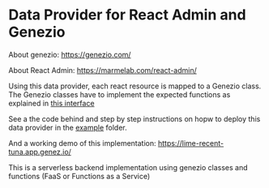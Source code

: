 # Data Provider for React Admin and Genezio

About genezio: https://genezio.com/

About React Admin: https://marmelab.com/react-admin/


Using this data provider, each react resource is mapped to a Genezio class. The Genezio classes have to implement the expected functions as explained in [this interface](https://github.com/bogdanripa/react-admin-genezio/blob/main/example/server/DataProvider.ts)

See a the code behind and step by step instructions on hopw to deploy this data provider in the [example](https://github.com/bogdanripa/react-admin-genezio/tree/main/example) folder.

And a working demo of this implementation: https://lime-recent-tuna.app.genez.io/

This is a serverless backend implementation using genezio classes and functions (FaaS or Functions as a Service)
